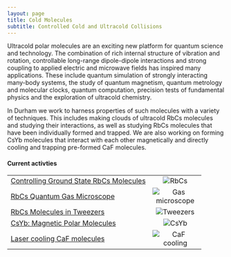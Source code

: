```yaml
---
layout: page
title: Cold Molecules
subtitle: Controlled Cold and Ultracold Collisions
---
```


<!-- <img src="coldmol/img/coldmol_1.png" alt="coldmol_1" /> -->

Ultracold polar molecules are an exciting new platform for quantum science and technology. The combination of rich internal structure of vibration and rotation, controllable long-range dipole-dipole interactions and strong coupling to applied electric and microwave fields has inspired many applications. These include quantum simulation of strongly interacting many-body systems, the study of quantum magnetism, quantum metrology and molecular clocks, quantum computation, precision tests of fundamental physics and the exploration of ultracold chemistry.

In Durham we work to harness properties of such molecules with a variety of techniques. This includes making clouds of ultracold RbCs molecules and studying their interactions, as well as studying RbCs molecules that have been individually formed and trapped. We are also working on forming CsYb molecules that interact with each other magnetically and directly cooling and trapping pre-formed CaF molecules.

<h4> Current activties </h4>

<table border=0>
    <tr>
        <td>
            <a href="https://www.cornishlabs.uk/rbcs">Controlling Ground State RbCs Molecules</a>
        </td>
        <td width=105 align=center><img src="{{ site.url }}{{ site.baseurl }}/research/coldmol/rbcs/img/intro.png" alt="RbCs"/></td>
    </tr>
    <tr>
        <td>
            <a href="https://www.cornishlabs.uk/microscope">RbCs Quantum Gas Microscope</a>
        </td>
        <td width=105 align=center><img src="{{ site.url }}{{ site.baseurl }}/research/coldmol/microscope/img/microscope.png" alt="Gas microscope"/></td>
    </tr>
    <tr>
        <td>
            <a href="https://www.cornishlabs.uk/tweezers">RbCs Molecules in Tweezers</a>
        </td>
        <td width=105 align=center><img src="{{ site.url }}{{ site.baseurl }}/research/coldmol/tweezers/img/experiment_composite_cropped.png" alt="Tweezers"/></td>
    </tr>
    <tr>
        <td>
            <a href="https://www.cornishlabs.uk/csyb">CsYb: Magnetic Polar Molecules</a>
        </td>
        <td width=105 align=center><img src="{{ site.url }}{{ site.baseurl }}/research/coldmol/polar/img/csyb.jpg" alt="CsYb"/></td>
    </tr>
    <!-- <tr>
        <td>
            <a href="/research/coldmol/fermionic">Fermionic Molecules of KCs</a>
        </td>
        <td width=105 align=center><img src="coldmol/fermionic/img/kcs.jpg" alt="KCs"/></td>
    </tr> -->
    <!-- <tr>
        <td>
            <a href="/research/coldmol/potentials">Precision Interaction Potentials</a>
        </td>
        <td width=105 align=center><img src="coldmol/potentials/img/prec_pot.jpg" alt="Precision potentials"/></td>
    </tr> -->
     <!-- <tr>
        <td>
            <a href="/research/coldmol/scattering">Theory of Weakly Bound States and Ultracold Scattering</a>
        </td>
        <td width=105 align=center><img src="coldmol/scattering/img/scattering.jpg" alt="Scattering theory"/></td>
    </tr> -->
    <!-- <tr>
        <td>
            <a href="/research/coldmol/collisions">Exploring ultracold molecular collisions</a>
        </td>
        <td width=105 align=center><img src="coldmol/collisions/img/collisions.jpg" alt="Collision theory"/></td>
    </tr> -->
    <tr>
        <td>
            <a href="/research/coldmol/cafcool">Laser cooling CaF molecules</a>
        </td>
        <td width=105 align=center><img src="coldmol/cafcool/img/cafcool.jpg" alt="CaF cooling"/></td>
    </tr>   
</table>

